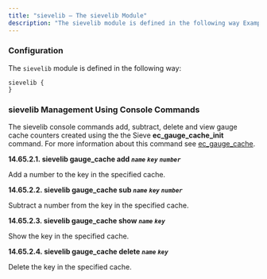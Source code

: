 ```yaml
---
title: "sievelib – The sievelib Module"
description: "The sievelib module is defined in the following way Example 14 95 sievelib module The sievelib console commands add subtract delete and view gauge cache counters created using the the Sieve ec gauge cache init command For more information about this command see ec gauge cache Add a number to..."
---
```


<a name="idp21323360"></a> 
### <a name="idp21325344"></a> Configuration

The `sievelib` module is defined in the following way:

<a name="idp21327264"></a> 


```
sievelib {
}
```

### <a name="modules.sievelib.console"></a> sievelib Management Using Console Commands

The sievelib console commands add, subtract, delete and view gauge cache counters created using the the Sieve **ec_gauge_cache_init** command. For more information about this command see [ec_gauge_cache](/momentum/3/3-reference/sieve-ref-ec-gauge-cache).

**<a name="idp21333296"></a> 14.65.2.1. sievelib gauge_cache add *`name`* *`key`* *`number`***

Add a number to the key in the specified cache.

**<a name="idp21336048"></a> 14.65.2.2. sievelib gauge_cache sub *`name`* *`key`* *`number`***

Subtract a number from the key in the specified cache.

**<a name="idp21338800"></a> 14.65.2.3. sievelib gauge_cache show *`name`* *`key`***

Show the key in the specified cache.

**<a name="idp21341120"></a> 14.65.2.4. sievelib gauge_cache delete *`name`* *`key`***

Delete the key in the specified cache.